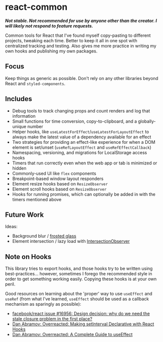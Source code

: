 # react-common

_**Not stable. Not recommended for use by anyone other than the creator. I will likely not respond to feature requests.**_

Common tools for React that I've found myself copy-pasting to different projects, tweaking each time. Better to keep it all in one spot with centralized tracking and testing. Also gives me more practice in writing my own hooks and publishing my own packages.

## Focus

Keep things as generic as possible. Don't rely on any other libraries beyond React and `styled-components`.

## Includes

- Debug tools to track changing props and count renders and log that information
- Small functions for time conversion, copy-to-clipboard, and a globally-unique number
- Helper hooks, like `useLatestForEffect`/`useLatestForLayoutEffect` to always make the latest value of a dependency available for an effect
- Two strategies for providing an effect-like experience for when a DOM element is set/unset (`useRefLayoutEffect` and `useRefEffectCallback`)
- Namespacing, versioning, and migrations for LocalStorage access hooks
- Timers that run correctly even when the web app or tab is minimized or hidden
- Commonly-used UI like `flex` components
- Breakpoint-based window layout responders
- Element resize hooks based on `ResizeObserver`
- Element scroll hooks based on `ResizeObserver`
- Hooks for running promises, which can optionally be added in with the timers mentioned above

## Future Work

Ideas:
- Background blur / [frosted glass](https://webdesign.tutsplus.com/tutorials/how-to-create-a-frosted-glass-effect-in-css--cms-32535)
- Element intersection / lazy load with [IntersectionObserver](https://developer.mozilla.org/en-US/docs/Web/API/Intersection_Observer_API)

## Note on Hooks

This library tries to export hooks, and those hooks try to be written using best-practices... however, sometimes I forego the recommended style in order to get something working easily. Copying these hooks is at your own peril.

Good resources on learning about the 'proper' way to use `useEffect` and `useRef` (from what I've learned, `useEffect` should be used as a callback mechanism as sparingly as possible):

- [facebook/react issue #16956: Design decision: why do we need the stale closure problem in the first place?](https://github.com/facebook/react/issues/16956)
- [Dan Abramov: Overreacted: Making setInterval Declarative with React Hooks](https://overreacted.io/making-setinterval-declarative-with-react-hooks/)
- [Dan Abramov: Overreacted: A Complete Guide to useEffect](https://overreacted.io/a-complete-guide-to-useeffect/)
